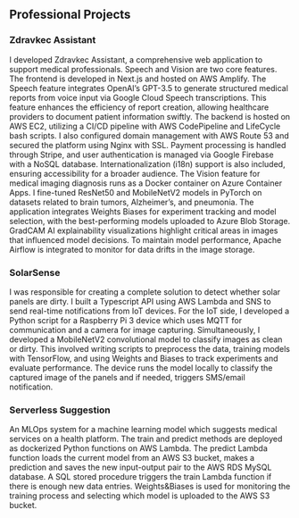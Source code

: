 ## Professional Projects

### Zdravkec Assistant

I developed Zdravkec Assistant, a comprehensive web application to support medical
professionals. Speech and Vision are two core features. The frontend is developed in Next.js and hosted on
AWS Amplify. The Speech feature integrates OpenAI’s GPT-3.5 to generate structured medical reports
from voice input via Google Cloud Speech transcriptions. This feature enhances the efficiency of report
creation, allowing healthcare providers to document patient information swiftly. The backend is hosted on
AWS EC2, utilizing a CI/CD pipeline with AWS CodePipeline and LifeCycle bash scripts. I also configured
domain management with AWS Route 53 and secured the platform using Nginx with SSL. Payment
processing is handled through Stripe, and user authentication is managed via Google Firebase with a
NoSQL database. Internationalization (i18n) support is also included, ensuring accessibility for a broader
audience. The Vision feature for medical imaging diagnosis runs as a Docker container on Azure Container
Apps. I fine-tuned ResNet50 and MobileNetV2 models in PyTorch on datasets related to brain tumors,
Alzheimer’s, and pneumonia. The application integrates Weights Biases for experiment tracking and model
selection, with the best-performing models uploaded to Azure Blob Storage. GradCAM AI explainability
visualizations highlight critical areas in images that influenced model decisions. To maintain model
performance, Apache Airflow is integrated to monitor for data drifts in the image storage.

### SolarSense

I was responsible for creating a complete solution to detect whether solar panels are dirty. I
built a Typescript API using AWS Lambda and SNS to send real-time notifications from IoT devices. For
the IoT side, I developed a Python script for a Raspberry Pi 3 device which uses MQTT for communication
and a camera for image capturing. Simultaneously, I developed a MobileNetV2 convolutional model to
classify images as clean or dirty. This involved writing scripts to preprocess the data, training models with
TensorFlow, and using Weights and Biases to track experiments and evaluate performance. The device runs
the model locally to classify the captured image of the panels and if needed, triggers SMS/email notification.

### Serverless Suggestion

An MLOps system for a machine learning model which suggests medical services on a health platform. The train and predict methods are deployed as dockerized Python functions on AWS Lambda. The predict Lambda function loads the current model from an AWS S3 bucket, makes a prediction and saves the new input-output pair to the AWS RDS MySQL database. A SQL stored procedure triggers the train Lambda function if there is enough new data entries. Weights&Biases is used for monitoring the training process and selecting which model is uploaded to the AWS S3 bucket.
